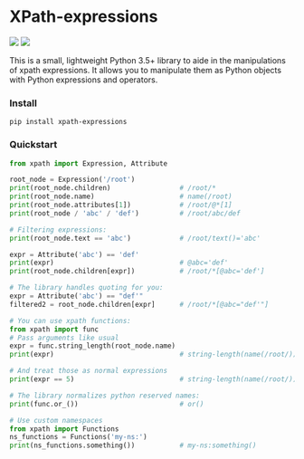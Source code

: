 # XPath-expressions

![](https://travis-ci.org/orf/xpath-expressions.svg?branch=master)
![](https://badge.fury.io/py/xpath-expressions.svg)


This is a small, lightweight Python 3.5+ library to aide in the manipulations of
xpath expressions. It allows you to manipulate them as Python objects with
Python expressions and operators.

### Install

`pip install xpath-expressions`


### Quickstart

```python
from xpath import Expression, Attribute

root_node = Expression('/root')
print(root_node.children)                 # /root/*
print(root_node.name)                     # name(/root)
print(root_node.attributes[1])            # /root/@*[1]
print(root_node / 'abc' / 'def')          # /root/abc/def

# Filtering expressions:
print(root_node.text == 'abc')            # /root/text()='abc'

expr = Attribute('abc') == 'def'
print(expr)                               # @abc='def'
print(root_node.children[expr])           # /root/*[@abc='def']

# The library handles quoting for you:
expr = Attribute('abc') == "def'"
filtered2 = root_node.children[expr]      # /root/*[@abc="def'"]

# You can use xpath functions:
from xpath import func
# Pass arguments like usual
expr = func.string_length(root_node.name)
print(expr)                               # string-length(name(/root/))

# And treat those as normal expressions
print(expr == 5)                          # string-length(name(/root/)) == 5

# The library normalizes python reserved names:
print(func.or_())                         # or()

# Use custom namespaces
from xpath import Functions
ns_functions = Functions('my-ns:')
print(ns_functions.something())           # my-ns:something()
```
